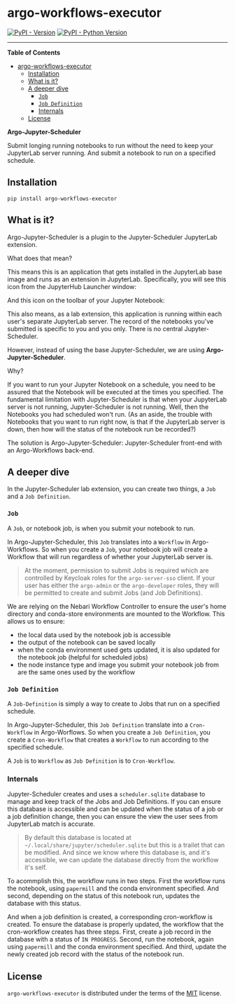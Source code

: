 # argo-workflows-executor

[![PyPI - Version](https://img.shields.io/pypi/v/argo-workflows-executor.svg)](https://pypi.org/project/argo-workflows-executor)
[![PyPI - Python Version](https://img.shields.io/pypi/pyversions/argo-workflows-executor.svg)](https://pypi.org/project/argo-workflows-executor)

-----

**Table of Contents**

- [argo-workflows-executor](#argo-workflows-executor)
  - [Installation](#installation)
  - [What is it?](#what-is-it)
  - [A deeper dive](#a-deeper-dive)
    - [`Job`](#job)
    - [`Job Definition`](#job-definition)
    - [Internals](#internals)
  - [License](#license)

**Argo-Jupyter-Scheduler**

Submit longing running notebooks to run without the need to keep your JupyterLab server running. And submit a notebook to run on a specified schedule.

## Installation

```console
pip install argo-workflows-executor
```

## What is it?

Argo-Jupyter-Scheduler is a plugin to the Jupyter-Scheduler JupyterLab extension. 

What does that mean?

This means this is an application that gets installed in the JupyterLab base image and runs as an extension in JupyterLab. Specifically, you will see this icon from the JupyterHub Launcher window: 

<add screenshot>

And this icon on the toolbar of your Jupyter Notebook:

<add screenshot>

This also means, as a lab extension, this application is running within each user's separate JupyterLab server. The record of the notebooks you've submitted is specific to you and you only. There is no central Jupyter-Scheduler. 

However, instead of using the base Jupyter-Scheduler, we are using **Argo-Jupyter-Scheduler**. 

Why?

If you want to run your Jupyter Notebook on a schedule, you need to be assured that the Notebook will be executed at the times you specified. The fundamental limitation with Jupyter-Scheduler is that when your JupyterLab server is not running, Jupyter-Scheduler is not running. Well, then the Notebooks you had scheduled won't run. (As an aside, the trouble with Notebooks that you want to run right now, is that if the JupyterLab server is down, then how will the status of the notebook run be recorded?)

The solution is Argo-Jupyter-Scheduler: Jupyter-Scheduler front-end with an Argo-Workflows back-end.

## A deeper dive

In the Jupyter-Scheduler lab extension, you can create two things, a `Job` and a `Job Definition`.

### `Job`

A `Job`, or notebook job, is when you submit your notebook to run.

In Argo-Jupyter-Scheduler, this `Job` translates into a `Workflow` in Argo-Workflows. So when you create a `Job`, your notebook job will create a Workflow that will run regardless of whether your JupyterLab server is.

> At the moment, permission to submit Jobs is required which are controlled by Keycloak roles for the `argo-server-sso` client. If your user has either the `argo-admin` or the `argo-developer` roles, they will be permitted to create and submit Jobs (and Job Definitions).

We are relying on the Nebari Workflow Controller to ensure the user's home directory and conda-store environments are mounted to the Workflow. This allows us to ensure:
- the local data used by the notebook job is accessible
- the output of the notebook can be saved locally
- when the conda environment used gets updated, it is also updated for the notebook job (helpful for scheduled jobs)
- the node instance type and image you submit your notebook job from are the same ones used by the workflow


### `Job Definition`

A `Job-Definition` is simply a way to create to Jobs that run on a specified schedule.

In Argo-Jupyter-Scheduler, this `Job Definition` translate into a `Cron-Workflow` in Argo-Worflows. So when you create a `Job Definition`, you create a `Cron-Workflow` that creates a `Workflow` to run according to the specified schedule.

A `Job` is to `Workflow` as `Job Definition` is to `Cron-Workflow`.



### Internals

Jupyter-Scheduler creates and uses a `scheduler.sqlite` database to manage and keep track of the Jobs and Job Definitions. If you can ensure this database is accessible and can be updated when the status of a job or a job definition change, then you can ensure the view the user sees from JupyterLab match is accurate.

> By default this database is located at `~/.local/share/jupyter/scheduler.sqlite` but this is a trailet that can be modified. And since we know where this database is, and it's accessible, we can update the database directly from the workflow it's self.

To acommplish this, the workflow runs in two steps. First the workflow runs the notebook, using `papermill` and the conda environment specified. And second, depending on the status of this notebook run, updates the database with this status.

And when a job definition is created, a corresponding cron-workflow is created. To ensure the database is properly updated, the workflow that the cron-workflow creates has three steps. First, create a job record in the database with a status of `IN PROGRESS`. Second, run the notebook, again using `papermill` and the conda environment specified. And third, update the newly created job record with the status of the notebook run.

## License

`argo-workflows-executor` is distributed under the terms of the [MIT](https://spdx.org/licenses/MIT.html) license.
